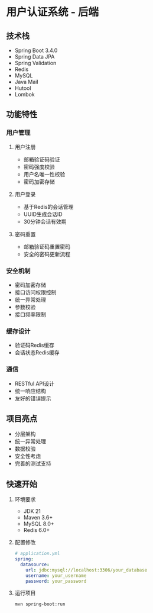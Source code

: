 
# 用户认证系统 - 后端

## 技术栈

- Spring Boot 3.4.0
- Spring Data JPA
- Spring Validation
- Redis
- MySQL
- Java Mail
- Hutool
- Lombok

## 功能特性

### 用户管理

1. 用户注册

   - 邮箱验证码验证
   - 密码强度校验
   - 用户名唯一性校验
   - 密码加密存储
2. 用户登录

   - 基于Redis的会话管理
   - UUID生成会话ID
   - 30分钟会话有效期
3. 密码重置

   - 邮箱验证码重置密码
   - 安全的密码更新流程

### 安全机制

- 密码加密存储
- 接口访问权限控制
- 统一异常处理
- 参数校验
- 接口频率限制

### 缓存设计

- 验证码Redis缓存
- 会话状态Redis缓存

### 通信

- RESTful API设计
- 统一响应结构
- 友好的错误提示

## 项目亮点

- 分层架构
- 统一异常处理
- 数据校验
- 安全性考虑
- 完善的测试支持

## 快速开始

1. 环境要求

   - JDK 21
   - Maven 3.6+
   - MySQL 8.0+
   - Redis 6.0+
2. 配置修改

   ```yaml
   # application.yml
   spring:
     datasource:
       url: jdbc:mysql://localhost:3306/your_database
       username: your_username
       password: your_password
   ```
3. 运行项目

   ```bash
   mvn spring-boot:run
   ```
